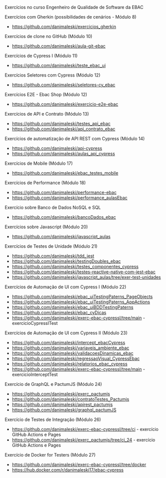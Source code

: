 Exercícios no curso Engenheiro de Qualidade de Software da EBAC


Exercícios com Gherkin (possibilidades de cenários - Módulo 8)
* https://github.com/danimaleski/exercicios_gherkin

Exercícios de clone no GitHub (Módulo 10)
* https://github.com/danimaleski/aula-git-ebac

Exercícios de Cypress I (Módulo 11)
* https://github.com/danimaleski/teste_ebac_ui

Exercícios Seletores com Cypress (Módulo 12)
* https://github.com/danimaleski/seletores-cy_ebac

Exercícios E2E - Ebac Shop (Módulo 12)
* https://github.com/danimaleski/exercicio-e2e-ebac

Exercícios de API e Contrato (Módulo 13)
* https://github.com/danimaleski/testes_api_ebac
* https://github.com/danimaleski/api_contrato_ebac

Exercícios de automatização de API REST com Cypress (Módulo 14)
* https://github.com/danimaleski/api-cypress
* https://github.com/danimaleski/aulas_api_cypress

Exercícios de Mobile (Módulo 17)
* https://github.com/danimaleski/ebac_testes_mobile

Exercícios de Performance (Módulo 18)
* https://github.com/danimaleski/performance-ebac
* https://github.com/danimaleski/performance_aulasEbac

Exercício sobre Banco de Dados NoSQL e SQL
* https://github.com/danimaleski/bancoDados_ebac

Exercícios sobre Javascript (Módulo 20)
* https://github.com/danimaleski/javascript_aulas

Exercícios de Testes de Unidade (Módulo 21)
* https://github.com/danimaleski/tdd_jest
* https://github.com/danimaleski/testingDoubles_ebac
* https://github.com/danimaleski/testes_componentes_cypress
* https://github.com/danimaleski/testes-reactive-native-com-jest-ebac
* https://github.com/danimaleski/javascript_aulas/tree/exer-test-unidades

Exercícios de Automação de UI com Cypress I (Módulo 22)
* https://github.com/danimaleski/ebac_uiTestingPaterns_PageObjects
* https://github.com/danimaleski/ebac_uiTestingPaterns_AppActions
* https://github.com/danimaleski/ebac_uiBDDTestingPaterns
* https://github.com/danimaleski/ebac_cyDicas
* https://github.com/danimaleski/exerc-ebac-cypressI/tree/main - exercicioCypressITest

Exercícios de Automação de UI com Cypress II (Módulo 23)
* https://github.com/danimaleski/intercept_ebacCypress
* https://github.com/danimaleski/variaveis_ambiente_ebac
* https://github.com/danimaleski/validacoesDinamicas_ebac
* https://github.com/danimaleski/regressaoVisual_CypressEbac
* https://github.com/danimaleski/relatorios_ebac_cypress
* https://github.com/danimaleski/exerc-ebac-cypressI/tree/main - exercicioInterceptTest

Exercício de GraphQL e PactumJS (Módulo 24)
* https://github.com/danimaleski/exerc_pactumjs
* https://github.com/danimaleski/contratoTestes_Pactumjs
* https://github.com/danimaleski/apirest_pactumjs
* https://github.com/danimaleski/graphql_pactumJS

Exercício de Testes de Integração (Módulo 26)
* https://github.com/danimaleski/exerc-ebac-cypressI/tree/ci - exercício GitHub Actions e Pages
* https://github.com/danimaleski/exerc_pactumjs/tree/ci_24 - exercício GitHub Actions e Pages

Exercício de Docker for Testers (Módulo 27)
* https://github.com/danimaleski/exerc-ebac-cypressI/tree/docker
* https://hub.docker.com/r/danimaleski17/ebac-cypress
